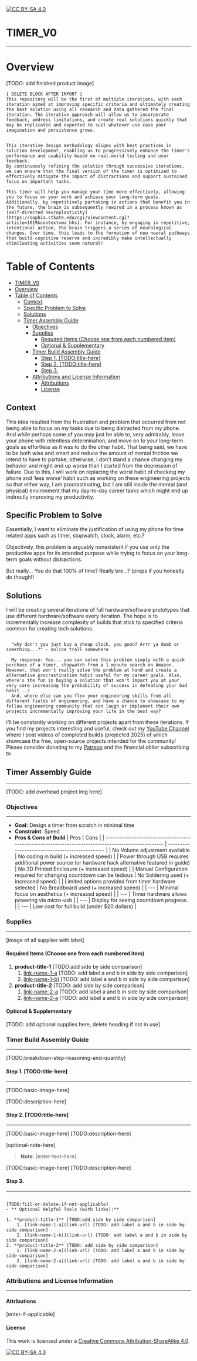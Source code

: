 
[![CC BY-SA 4.0][cc-by-sa-shield]][cc-by-sa]

# TIMER_V0

-------------------

# Overview

[TODO: add finished product image]


``` 
[ DELETE BLOCK AFTER IMPORT ]
This repository will be the first of multiple iterations, with each iteration aimed at improving specific criteria and ultimately creating the best solution using all research and data gathered the final iteration. The iterative approach will allow us to incorporate feedback, address limitations, and create real solutions quickly that may be replicated and exported to suit whatever use case your imagination and persistence grows.
 
 
This iterative design methodology aligns with best practices in solution development, enabling us to progressively enhance the timer's performance and usability based on real-world testing and user feedback.
By continuously refining the solution through successive iterations, we can ensure that the final version of the timer is optimized to effectively mitigate the impact of distractions and support sustained focus on important tasks. 

This timer will help you manage your time more effectively, allowing you to focus on your work and achieve your long-term goals. Additionally, by repetitively partaking in actions that benefit you in the future, the brain is subsequently rewired in a process known as [self-directed neuroplasticity](https://sophia.stkate.edu/cgi/viewcontent.cgi?article=1019&context=ma_hhs). For instance, by engaging in repetitive, intentional action, the brain triggers a series of neurological changes. Over time, this leads to the formation of new neural pathways that build cognitive reserve and incredibly make intellectually stimiluating activities seem natural! 

```


# Table of Contents

- [TIMER\_V0](#timer_v0)
- [Overview](#overview)
- [Table of Contents](#table-of-contents)
  - [Context](#context)
  - [Specific Problem to Solve](#specific-problem-to-solve)
  - [Solutions](#solutions)
  - [Timer Assembly Guide](#timer-assembly-guide)
    - [Objectives](#objectives)
    - [Supplies](#supplies)
      - [Required Items (Choose one from each numbered item)](#required-items-choose-one-from-each-numbered-item)
      - [Optional \& Supplementary](#optional--supplementary)
    - [Timer Build Assembly Guide](#timer-build-assembly-guide)
      - [Step 1. \[TODO:title-here\]](#step-1-todotitle-here)
      - [Step 2. \[TODO:title-here\]](#step-2-todotitle-here)
      - [Step 3.](#step-3)
    - [Attributions and License Information](#attributions-and-license-information)
      - [Attributions](#attributions)
      - [License](#license)

## Context

This idea resulted from the frustration and problem that occurred from not being able to focus on my tasks due to being distracted from my phone. And while perhaps some of you may just be able to, very admirably, leave your phone with relentless determination, and move on to your long-term goals as effortless as it was to do the other habit.
That being said, we have to be both wise and smart and reduce the amount of mental friction we intend to have to partake; otherwise, I don’t stand a chance changing my behavior and might end up worse than I started from the depression of failure. Due to this, I will work on replacing the worst habit of checking my phone and ‘less worse’ habit such as working on these engineering projects so that either way, I am procrastinating, but I am still inside the mental (and physical) environment that my day-to-day career tasks which might end up indirectly improving my productivity.

## Specific Problem to Solve

Essentially, I want to eliminate the justification of using my phone for time related apps such as timer, stopwatch, clock, alarm, etc.?

Objectively, this problem is arguably nonexistent if you use only the productive apps for its intended purpose while trying to focus on your long-term goals without distractions.

But really… You do that 100% of time? Really bro...? (props if you honestly do though!)

## Solutions

I will be creating several iterations of full hardware/software prototypes that use different hardware/software every iteration. The hope is to incrementally increase complexity of builds that stick to specified criteria common for creating tech solutions.

```

  "why don't you just buy a cheap clock, you goon? Arrr ya dumb or something...?" - online troll somewhere

  My response: Yes... you can solve this problem simply with a quick purchase of a timer, stopwatch from a 1 minute search on Amazon. However, that won't really solve the problem at hand and create a alternative procrastination habit useful for my career goals. Also, where's the fun in buying a solution that won't impact you at your very core increasing the probability of success in defeating your bad habit...? 
  And, where else can you flex your engineering skills from all different fields of engineering, and have a chance to showcase to my fellow engineering community that can laugh or implement their own projects incrementally improving your life in the best way? 

```

 I'll be constantly working on different projects apart from these iterations. If you find my projects interesting and useful, check out my [YouTube Channel]() where I post videos of completed builds (projected 2025) of which showcase the free, open-source projects intended for the community! Please consider donating to my [Patreon](patreon.com/MrMikeyMarks) and  the financial oblior subscribing to 



## Timer Assembly Guide

-------------------
[TODO: add overhead project img here]


### Objectives

-------------------

- **Goal:** Design a timer from scratch in minimal time
- **Constraint**: Speed
- **Pros & Cons of Build**
| Pros                                                                                                | Cons                                            |
| --------------------------------------------------------------------------------------------------- | ----------------------------------------------- |
| No Volume adjustment available                                                                      | No coding in build (+ increased speed)          |
| Power through USB requires additional power source (or hardware hack alternative featured in guide) | No 3D Printed Enclosure (+ increased speed)     |
| Manual Configuration required for changing countdown can be tedious                                 | No Soldering used (+ increased speed)           |
| Limited options provided from timer hardware selected                                               | No Breadboard used (+ increased speed)          |
| ---                                                                                                 | Minimal focus on aesthetics (+ increased speed) |
| ---                                                                                                 | Timer hardware allows powering via micro-usb    |
| ---                                                                                                 | Display for seeing countdown progress.          |
| ---                                                                                                 | Low cost for full build (under $20 dollars)     |

### Supplies

-------------------
[image of all supplies with label]



#### Required Items (Choose one from each numbered item)

1. **product-title-1** [TODO:add side by side comparison]
    1. [link-name-1-a](link-url) [TODO: add label a and b in side by side comparison]
    2. [link-name-1-b)](link-url) [TODO: add label a and b in side by side comparison]
2. **product-title-2** [TODO: add side by side comparison]
    1. [link-name-2-a](link-url) [TODO: add label a and b in side by side comparison]
    2. [link-name-2-a](link-url) [TODO: add label a and b in side by side comparison]


#### Optional & Supplementary

[TODO: add optional supplies here, delete heading if not in use]

### Timer Build Assembly Guide

-------------------

[TODO:breakdown-step-reasoning-and-quantity]

#### Step 1. [TODO:title-here]

-------------------

[TODO:basic-image-here]

[TODO:description-here]

#### Step 2. [TODO:title-here]

-------------------

[TODO:basic-image-here]
[TODO:description-here]


[optional-note-here]

> **Note**: [enter-text-here]
>

[TODO:basic-image-here]
[TODO:description-here]
 

#### Step 3. 

-------------------
```

[TODO:fiil-or-delete-if-not-applicable]
- ** Optional Helpful Tools (with links):**

1. **product-title-1** [TODO:add side by side comparison]
    1. [link-name-1-a](link-url) [TODO: add label a and b in side by side comparison]
    2. [link-name-1-b)](link-url) [TODO: add label a and b in side by side comparison]
2. **product-title-2** [TODO: add side by side comparison]
    1. [link-name-2-a](link-url) [TODO: add label a and b in side by side comparison]
    2. [link-name-2-a](link-url) [TODO: add label a and b in side by side comparison]

```

### Attributions and License Information

-------------------

#### Attributions

[enter-if-applicable]

#### License

This work is licensed under a
[Creative Commons Attribution-ShareAlike 4.0][cc-by-sa].

[![CC BY-SA 4.0][cc-by-sa-image]][cc-by-sa]

[cc-by-sa]: http://creativecommons.org/licenses/by-sa/4.0/
[cc-by-sa-image]: https://licensebuttons.net/l/by-sa/4.0/88x31.png
[cc-by-sa-shield]: https://img.shields.io/badge/License-CC%20BY--SA%204.0-lightgrey.svg
